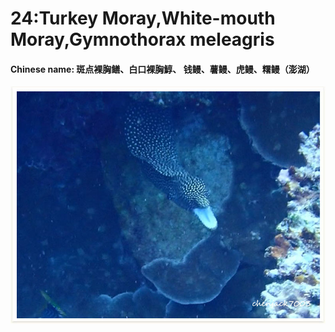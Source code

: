 # 24:Turkey Moray,White-mouth Moray,Gymnothorax meleagris

#### Chinese name: 斑点裸胸鳝、白口裸胸鯙、 钱鳗、薯鳗、虎鳗、糬鳗（澎湖）

![](../../.gitbook/assets/whitemouth-moray-eel.jpg)

